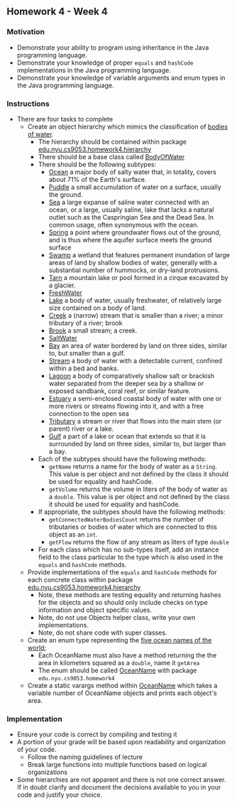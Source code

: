 ## Homework 4 - Week 4

### Motivation
* Demonstrate your ability to program using inheritance in the Java programming language.
* Demonstrate your knowledge of proper `equals` and `hashCode` implementations in the Java programming language.
* Demonstrate your knowledge of variable arguments and enum types in the Java programming language.

### Instructions
* There are four tasks to complete
    - Create an object hierarchy which mimics the classification of [bodies of water](https://en.wikipedia.org/wiki/Body_of_water).
        - The hierarchy should be contained within package [edu.nyu.cs9053.homework4.hierarchy](src/main/java/edu/nyu/cs9053/homework4/hierarchy)
        - There should be a base class called [BodyOfWater](src/main/java/edu/nyu/cs9053/homework4/hierarchy/BodyOfWater.java)
        - There should be the following subtypes:
            - [Ocean](src/main/java/edu/nyu/cs9053/homework4/hierarchy/Ocean.java) a major body of salty water that, in totality, covers about 71% of the Earth's surface.
            - [Puddle](src/main/java/edu/nyu/cs9053/homework4/hierarchy/Puddle.java) a small accumulation of water on a surface, usually the ground.
            - [Sea](src/main/java/edu/nyu/cs9053/homework4/hierarchy/Sea.java)  a large expanse of saline water connected with an ocean, or a large, usually saline, lake that lacks a natural outlet such as the Caspringian Sea and the Dead Sea. In common usage, often synonymous with the ocean.
            - [Spring](src/main/java/edu/nyu/cs9053/homework4/hierarchy/Spring.java) a point where groundwater flows out of the ground, and is thus where the aquifer surface meets the ground surface
            - [Swamp](src/main/java/edu/nyu/cs9053/homework4/hierarchy/Swamp.java) a wetland that features permanent inundation of large areas of land by shallow bodies of water, generally with a substantial number of hummocks, or dry-land protrusions.
            - [Tarn](src/main/java/edu/nyu/cs9053/homework4/hierarchy/Tarn.java) a mountain lake or pool formed in a cirque excavated by a glacier.
            - [FreshWater](src/main/java/edu/nyu/cs9053/homework4/hierarchy/FreshWater.java)
            - [Lake](src/main/java/edu/nyu/cs9053/homework4/hierarchy/Lake.java) a body of water, usually freshwater, of relatively large size contained on a body of land.
            - [Creek](src/main/java/edu/nyu/cs9053/homework4/hierarchy/Creek.java) a (narrow) stream that is smaller than a river; a minor tributary of a river; brook
            - [Brook](src/main/java/edu/nyu/cs9053/homework4/hierarchy/Brook.java) a small stream; a creek.
            - [SaltWater](src/main/java/edu/nyu/cs9053/homework4/hierarchy/SaltWater.java)
            - [Bay](src/main/java/edu/nyu/cs9053/homework4/hierarchy/Bay.java) an area of water bordered by land on three sides, similar to, but smaller than a gulf.
            - [Stream](src/main/java/edu/nyu/cs9053/homework4/hierarchy/Stream.java) a body of water with a detectable current, confined within a bed and banks.
            - [Lagoon](src/main/java/edu/nyu/cs9053/homework4/hierarchy/Lagoon.java) a body of comparatively shallow salt or brackish water separated from the deeper sea by a shallow or exposed sandbank, coral reef, or similar feature.
            - [Estuary](src/main/java/edu/nyu/cs9053/homework4/hierarchy/Estuary.java)  a semi-enclosed coastal body of water with one or more rivers or streams flowing into it, and with a free connection to the open sea
            - [Tributary](src/main/java/edu/nyu/cs9053/homework4/hierarchy/Tributary.java) a stream or river that flows into the main stem (or parent) river or a lake.
            - [Gulf](src/main/java/edu/nyu/cs9053/homework4/hierarchy/Gulf.java) a part of a lake or ocean that extends so that it is surrounded by land on three sides, similar to, but larger than a bay.
        - Each of the subtypes should have the following methods:
            - `getName` returns a name for the body of water as a `String`. This value is per object and not defined by the class it should be used for equality and hashCode.
            - `getVolume` returns the volume in liters of the body of water as a `double`. This value is per object and not defined by the class it should be used for equality and hashCode.
        - If appropriate, the subtypes should have the following methods:
            - `getConnectedWaterBodiesCount` returns the number of tributaries or bodies of water which are connected to this object as an `int`.
            - `getFlow` returns the flow of any stream as liters of type `double`
        - For each class which has no sub-types itself, add an instance field to the class particular to the type which is also used in the `equals` and `hashCode` methods.
    - Provide implementations of the `equals` and `hashCode` methods for each concrete class within package [edu.nyu.cs9053.homework4.hierarchy](src/main/java/edu/nyu/cs9053/homework4/hierarchy)
        - Note, these methods are testing equality and returning hashes for the objects and so should only include checks on type information and object specific values.
        - Note, do not use Objects helper class, write your own implementations.
        - Note, do not share code with super classes.
    - Create an enum type representing the [five ocean names of the world](https://simple.wikipedia.org/wiki/World_Ocean);
        - Each OceanName must also have a method returning the the area in kilometers squared as a `double`, name it `getArea`
        - The enum should be called [OceanName](src/main/java/edu/nyu/cs9053/homework4/OceanName.java) with package `edu.nyu.cs9053.homework4`
    - Create a static varargs method within [OceanName](src/main/java/edu/nyu/cs9053/homework4/OceanName.java) which takes a variable number of OceanName objects and prints each object's area.

### Implementation
* Ensure your code is correct by compiling and testing it
* A portion of your grade will be based upon readability and organization of your code.
    - Follow the naming guidelines of lecture
    - Break large functions into multiple functions based on logical organizations
* Some hierarchies are not apparent and there is not one correct answer.  If in doubt clarify and document the decisions available to you in your code and justify your choice.    
    